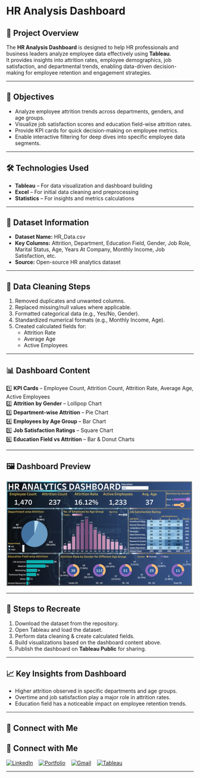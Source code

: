 # HR Analysis Dashboard

## 📌 Project Overview

The **HR Analysis Dashboard** is designed to help HR professionals and business leaders analyze employee data effectively using **Tableau**.  
It provides insights into attrition rates, employee demographics, job satisfaction, and departmental trends, enabling data-driven decision-making for employee retention and engagement strategies.

---

## 🎯 Objectives

- Analyze employee attrition trends across departments, genders, and age groups.  
- Visualize job satisfaction scores and education field-wise attrition rates.  
- Provide KPI cards for quick decision-making on employee metrics.  
- Enable interactive filtering for deep dives into specific employee data segments.  

---

## 🛠️ Technologies Used

- **Tableau** – For data visualization and dashboard building  
- **Excel** – For initial data cleaning and preprocessing  
- **Statistics** – For insights and metrics calculations  

---

## 📂 Dataset Information

- **Dataset Name:** HR_Data.csv  
- **Key Columns:** Attrition, Department, Education Field, Gender, Job Role, Marital Status, Age, Years At Company, Monthly Income, Job Satisfaction, etc.  
- **Source:** Open-source HR analytics dataset  

---

## 🧹 Data Cleaning Steps

1. Removed duplicates and unwanted columns.  
2. Replaced missing/null values where applicable.  
3. Formatted categorical data (e.g., Yes/No, Gender).  
4. Standardized numerical formats (e.g., Monthly Income, Age).  
5. Created calculated fields for:  
   - Attrition Rate  
   - Average Age  
   - Active Employees  

---

## 📊 Dashboard Content

1️⃣ **KPI Cards** – Employee Count, Attrition Count, Attrition Rate, Average Age, Active Employees  
2️⃣ **Attrition by Gender** – Lollipop Chart  
3️⃣ **Department-wise Attrition** – Pie Chart  
4️⃣ **Employees by Age Group** – Bar Chart  
5️⃣ **Job Satisfaction Ratings** – Square Chart  
6️⃣ **Education Field vs Attrition** – Bar & Donut Charts  

---

## 🖼️ Dashboard Preview

![HR Dashboard](https://github.com/rohitjaiswalrj32/HR-Analysis-Dashboard/blob/main/Dashboard.png)

---

## 🚀 Steps to Recreate

1. Download the dataset from the repository.  
2. Open Tableau and load the dataset.  
3. Perform data cleaning & create calculated fields.  
4. Build visualizations based on the dashboard content above.  
5. Publish the dashboard on **Tableau Public** for sharing.  

---

## 📈 Key Insights from Dashboard

- Higher attrition observed in specific departments and age groups.  
- Overtime and job satisfaction play a major role in attrition rates.  
- Education field has a noticeable impact on employee retention trends.  

---

## 🔗 Connect with Me

## 🔗 Connect with Me

[![LinkedIn](https://img.shields.io/badge/LinkedIn-%230077B5?style=for-the-badge&logo=linkedin&logoColor=white)](https://www.linkedin.com/in/rohitjaiswalrj32/) &nbsp;&nbsp;
[![Portfolio](https://img.shields.io/badge/Portfolio-%23FF5733?style=for-the-badge&logo=googlesites&logoColor=white)](https://rohitjaiswalrj32.github.io/Portfolio/) &nbsp;&nbsp;
[![Gmail](https://img.shields.io/badge/Gmail-%23D14836?style=for-the-badge&logo=gmail&logoColor=white)](mailto:rohitjaiswalrj32@gmail.com) &nbsp;&nbsp;
[![Tableau](https://img.shields.io/badge/Tableau-%232E9CCA?style=for-the-badge&logo=tableau&logoColor=white)](https://public.tableau.com/app/profile/rohit.jaiswal8824/)

---
